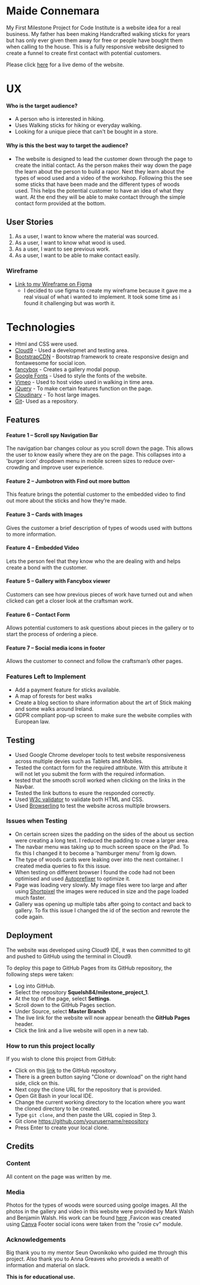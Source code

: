 # Maide Connemara

My First Milestone Project for Code Institute is a website idea for a real business. My father has been making Handcrafted walking sticks for years but has only ever given them away for free or people have bought them when calling to the house. 
This is a fully responsive website designed to create a funnel to create first contact with potential customers.

Please click [here](https://squelsh84.github.io/milestone-project-1/) for a live demo of the website. 

# UX
 
#### Who is the target audience?  
- A person who is interested in hiking.
- Uses Walking sticks for hiking or everyday walking.
- Looking for a unique piece that can't be bought in a store.

#### Why is this the best way to target the audience?
- The website is designed to lead the customer down through the page to create the initial contact. As the person makes their way down the page the learn about the person to build a rapor.
Next they learn about the types of wood used and a video of the workshop. Following this the see some sticks that have been made and the different types of woods used. This helps the potential customer to have an idea of what they want.
At the end they will be able to make contact through the simple contact form provided at the bottom.

## User Stories

1. As a user, I want to know where the material was sourced.
2. As a user, I want to know what wood is used.
3. As a user, I want to see previous work.
4. As a user, I want to be able to make contact easily.




### Wireframe

- [Link to my Wireframe on Figma](https://www.figma.com/file/ejZ5n3XOZiFXWCiDn8KqzQPg/Milestone-Project-1?node-id=0%3A1)
	- I decided to use figma to create my wireframe because it gave me a real visual of what i wanted to implement. It took some time as i found it challenging but was worth it.

# Technologies

- Html and CSS were used.
- [Cloud9](https://c9.io) - Used a developmet and testing area.
- [BootstrapCDN](https://www.bootstrapcdn.com/) - Bootstrap framework to create responsive design and fontawesome for social icon.
- [fancybox](https://fancyapps.com/fancybox/3/) - Creates a gallery modal popup.
- [Google Fonts](https://fonts.google.com/) - Used to style the fonts of the website.
- [Vimeo](https://vimeo.com) - Used to host video used in walking in time area.
- [jQuery](https://jquery.com/) - To make certain features function on the page.
- [Cloudinary](https://cloudinary.com/) - To host large images.
- [Git](https://github.com)- Used as a repository.


## Features

#### Feature 1 – Scroll spy Navigation Bar
The navigation bar changes colour as you scroll down the page. This allows the user to know easily where they are on the page.
This collapses into a 'burger icon' dropdown menu in mobile screen sizes to reduce over-crowding and improve user experience.

#### Feature 2 – Jumbotron with Find out more button
This feature brings the potential customer to the embedded video to find out more about the sticks and how they’re made.

#### Feature 3 – Cards with Images
Gives the customer a brief description of types of woods used with buttons to more information.

#### Feature 4 – Embedded Video
Lets the person feel that they know who the are dealing with and helps create a bond with the customer.

#### Feature 5 – Gallery with Fancybox viewer
Customers can see how previous pieces of work have turned out and when clicked can get a closer look at the craftsman work.

#### Feature 6 – Contact Form
Allows potential customers to ask questions about pieces in the gallery or to start the process of ordering a piece.

#### Feature 7 – Social media icons in footer
Allows the customer to connect and follow the craftsman’s other pages.



### Features Left to Implement
- Add a payment feature for sticks available.
- A map of forests for best walks
- Create a blog section to share information about the art of Stick making and some walks around Ireland.
- GDPR compliant pop-up screen to make sure the website complies with European law.


## Testing 
- Used Google Chrome developer tools to test website responsiveness across multiple devies such as Tablets and Mobiles.
- Tested the contact form for the required attribute. With this attribute it will not let you submit the form with the required information.
- tested that the smooth scroll worked when clicking on the links in the Navbar.
- Tested the link buttons to esure the responded correctly.
- Used [W3c validator](https://validator.w3.org/) to validate both HTML and CSS.
- Used [Browserling](https://www.browserling.com/) to test the website across multiple browsers.

### Issues when Testing
- On certain screen sizes the padding on the sides of the about us section were creating a long text. I reduced the padding to creae a larger area.
- The navbar menu was taking up to much screen space on the iPad. To fix this I changed it to become a 'hamburger menu' from lg down.
- The type of woods cards were leaking over into the next container. I created media queries to fix this issue.
- When testing on different browser I found the code had not been optimised and used [Autoprefixer](https://autoprefixer.github.io/) to optimize it.
- Page was loading very slowly. My image files were too large and after using [Shortpixel](https://shortpixel.com/) the images were reduced in size and the page loaded much faster.
- Gallery was opening up multiple tabs after going to contact and back to gallery. To fix this issue I changed the id of the section and rewrote the code again. 


## Deployment

The website was developed using Cloud9 IDE, it was then committed to git and pushed to GitHub using the terminal in Cloud9.

To deploy this page to GitHub Pages from its GitHub repository, the following steps were taken:

- Log into GitHub.
- Select the repository **Squelsh84/milestone_project_1**.
- At the top of the page, select **Settings**.
- Scroll down to the GitHub Pages section.
- Under Source, select **Master Branch**
- The live link for the website will now appear beneath the **GitHub Pages** header.
- Click the link and a live website will open in a new tab.


### How to run this project locally
If you wish to clone this project from GitHub:

- Click on this [link](https://github.com/Squelsh84/milestone_project_1) to the GitHub repository.
- There is a green button saying "Clone or download" on the right hand side,  click on this.
- Next copy the clone URL for the repository that is provided.
- Open Git Bash in your local IDE.
- Change the current working directory to the location where you want the cloned directory to be created.
- Type ```git clone```, and then paste the URL copied in Step 3.
- Git clone https://github.com/yourusername/repository
- Press Enter to create your local clone.

## Credits

### Content
All content on the page was written by me. 

### Media
Photos for the types of woods were sourced using goolge images.
All the photos in the gallery and video in this website were provided by Mark Walsh and Benjamin Walsh. His work can be found [here]( https://www.benjaminwalsh.ie/)
,Favicon was created using [Canva](https://www.canva.com/)
Footer social icons were taken from the "rosie cv" module.

### Acknowledgements

Big thank you to my mentor Seun Owonikoko who guided me through this project. Also thank you to Anna Greaves who provieds a wealth of information and material on slack.

**This is for educational use.** 

